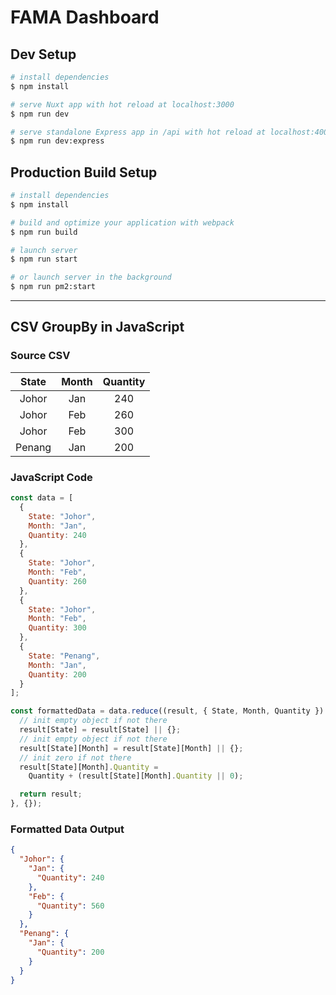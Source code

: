 # FAMA Dashboard

## Dev Setup

```bash
# install dependencies
$ npm install

# serve Nuxt app with hot reload at localhost:3000
$ npm run dev

# serve standalone Express app in /api with hot reload at localhost:4000
$ npm run dev:express
```

## Production Build Setup

```bash
# install dependencies
$ npm install

# build and optimize your application with webpack
$ npm run build

# launch server
$ npm run start

# or launch server in the background
$ npm run pm2:start
```

---

## CSV GroupBy in JavaScript

### Source CSV

State  | Month | Quantity
:----: | :---: | :------:
Johor  | Jan   | 240
Johor  | Feb   | 260
Johor  | Feb   | 300
Penang | Jan   | 200

### JavaScript Code

```js
const data = [
  {
    State: "Johor",
    Month: "Jan",
    Quantity: 240
  },
  {
    State: "Johor",
    Month: "Feb",
    Quantity: 260
  },
  {
    State: "Johor",
    Month: "Feb",
    Quantity: 300
  },
  {
    State: "Penang",
    Month: "Jan",
    Quantity: 200
  }
];

const formattedData = data.reduce((result, { State, Month, Quantity }) => {
  // init empty object if not there
  result[State] = result[State] || {};
  // init empty object if not there
  result[State][Month] = result[State][Month] || {};
  // init zero if not there
  result[State][Month].Quantity =
    Quantity + (result[State][Month].Quantity || 0);

  return result;
}, {});
```

### Formatted Data Output

```json
{
  "Johor": {
    "Jan": {
      "Quantity": 240
    },
    "Feb": {
      "Quantity": 560
    }
  },
  "Penang": {
    "Jan": {
      "Quantity": 200
    }
  }
}
```
